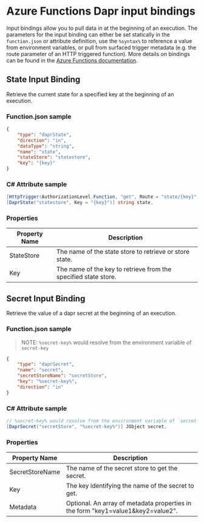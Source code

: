 # Azure Functions Dapr input bindings

Input bindings allow you to pull data in at the beginning of an execution.  The parameters for the input binding can either be set statically in the `function.json` or attribute definition, use the `%syntax%` to reference a value from environment variables, or pull from surfaced trigger metadata (e.g. the route parameter of an HTTP triggered function).  More details on bindings can be found in the [Azure Functions documentation](https://docs.microsoft.com/en-us/azure/azure-functions/functions-bindings-expressions-patterns).

## State Input Binding
Retrieve the current state for a specified key at the beginning of an execution.

### Function.json sample
```json
{
    "type": "daprState",
    "direction": "in",
    "dataType": "string",
    "name": "state",
    "stateStore": "statestore",
    "key": "{key}"
}
```

### C# Attribute sample
```csharp
[HttpTrigger(AuthorizationLevel.Function, "get", Route = "state/{key}")] HttpRequest req,
[DaprState("statestore", Key = "{key}")] string state,
```

### Properties

|Property Name|Description|
|--|--|
|StateStore|The name of the state store to retrieve or store state.|
|Key|The name of the key to retrieve from the specified state store.|


## Secret Input Binding
Retrieve the value of a dapr secret at the beginning of an execution.

### Function.json sample
> NOTE: `%secret-key%` would resolve from the environment variable of `secret-key`
```json
{
    "type": "daprSecret",
    "name": "secret",
    "secretStoreName": "secretStore",
    "key": "%secret-key%",
    "direction": "in"
}
```

### C# Attribute sample
```csharp
// %secret-key% would resolve from the environment variable of `secret-key`
[DaprSecret("secretStore", "%secret-key%")] JObject secret,
```

### Properties

|Property Name|Description|
|--|--|
|SecretStoreName|The name of the secret store to get the secret.|
|Key|The key identifying the name of the secret to get.|
|Metadata|Optional. An array of metadata properties in the form "key1=value1&amp;key2=value2".|